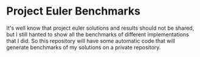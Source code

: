 # Project Euler Benchmarks

It's well know that project euler solutions and results should not be shared, but I still hanted to show all the benchmarks of different implementations that I did. So this repository will have some automatic code that will generate benchmarks of my solutions on a private repository.
